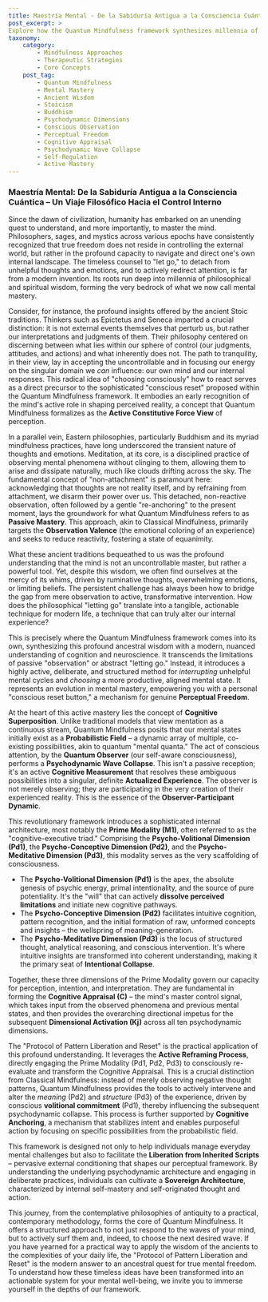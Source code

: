 ```yaml
---
title: Maestría Mental - De la Sabiduría Antigua a la Consciencia Cuántica – Un Viaje Filosófico Hacia el Control Interno
post_excerpt: >
Explore how the Quantum Mindfulness framework synthesizes millennia of ancient wisdom with modern cognitive science to offer a powerful, active approach to mental mastery. This article delves into how conscious engagement with our internal landscape, guided by specific psychodynamic principles, allows us to move beyond passive observation to actively shape our experienced reality, cultivating true inner freedom.
taxonomy:
    category:
        - Mindfulness Approaches
        - Therapeutic Strategies
        - Core Concepts
    post_tag:
        - Quantum Mindfulness
        - Mental Mastery
        - Ancient Wisdom
        - Stoicism
        - Buddhism
        - Psychodynamic Dimensions
        - Conscious Observation
        - Perceptual Freedom
        - Cognitive Appraisal
        - Psychodynamic Wave Collapse
        - Self-Regulation
        - Active Mastery
---
```

### Maestría Mental: De la Sabiduría Antigua a la Consciencia Cuántica – Un Viaje Filosófico Hacia el Control Interno

Since the dawn of civilization, humanity has embarked on an unending quest to understand, and more importantly, to master the mind. Philosophers, sages, and mystics across various epochs have consistently recognized that true freedom does not reside in controlling the external world, but rather in the profound capacity to navigate and direct one's own internal landscape. The timeless counsel to "let go," to detach from unhelpful thoughts and emotions, and to actively redirect attention, is far from a modern invention. Its roots run deep into millennia of philosophical and spiritual wisdom, forming the very bedrock of what we now call mental mastery.

Consider, for instance, the profound insights offered by the ancient Stoic traditions. Thinkers such as Epictetus and Seneca imparted a crucial distinction: it is not external events themselves that perturb us, but rather our interpretations and judgments of them. Their philosophy centered on discerning between what lies within our sphere of control (our judgments, attitudes, and actions) and what inherently does not. The path to tranquility, in their view, lay in accepting the uncontrollable and in focusing our energy on the singular domain we *can* influence: our own mind and our internal responses. This radical idea of "choosing consciously" how to react serves as a direct precursor to the sophisticated "conscious reset" proposed within the Quantum Mindfulness framework. It embodies an early recognition of the mind's active role in shaping perceived reality, a concept that Quantum Mindfulness formalizes as the **Active Constitutive Force View** of perception.

In a parallel vein, Eastern philosophies, particularly Buddhism and its myriad mindfulness practices, have long underscored the transient nature of thoughts and emotions. Meditation, at its core, is a disciplined practice of observing mental phenomena without clinging to them, allowing them to arise and dissipate naturally, much like clouds drifting across the sky. The fundamental concept of "non-attachment" is paramount here: acknowledging that thoughts are not reality itself, and by refraining from attachment, we disarm their power over us. This detached, non-reactive observation, often followed by a gentle "re-anchoring" to the present moment, lays the groundwork for what Quantum Mindfulness refers to as **Passive Mastery**. This approach, akin to Classical Mindfulness, primarily targets the **Observation Valence** (the emotional coloring of an experience) and seeks to reduce reactivity, fostering a state of equanimity.

What these ancient traditions bequeathed to us was the profound understanding that the mind is not an uncontrollable master, but rather a powerful tool. Yet, despite this wisdom, we often find ourselves at the mercy of its whims, driven by ruminative thoughts, overwhelming emotions, or limiting beliefs. The persistent challenge has always been how to bridge the gap from mere observation to active, transformative intervention. How does the philosophical "letting go" translate into a tangible, actionable technique for modern life, a technique that can truly alter our internal experience?

This is precisely where the Quantum Mindfulness framework comes into its own, synthesizing this profound ancestral wisdom with a modern, nuanced understanding of cognition and neuroscience. It transcends the limitations of passive "observation" or abstract "letting go." Instead, it introduces a highly active, deliberate, and structured method for *interrupting* unhelpful mental cycles and *choosing* a more productive, aligned mental state. It represents an evolution in mental mastery, empowering you with a personal "conscious reset button," a mechanism for genuine **Perceptual Freedom**.

At the heart of this active mastery lies the concept of **Cognitive Superposition**. Unlike traditional models that view mentation as a continuous stream, Quantum Mindfulness posits that our mental states initially exist as a **Probabilistic Field** – a dynamic array of multiple, co-existing possibilities, akin to quantum "mental quanta." The act of conscious attention, by the **Quantum Observer** (our self-aware consciousness), performs a **Psychodynamic Wave Collapse**. This isn't a passive reception; it's an active **Cognitive Measurement** that resolves these ambiguous possibilities into a singular, definite **Actualized Experience**. The observer is not merely observing; they are participating in the very creation of their experienced reality. This is the essence of the **Observer-Participant Dynamic**.

This revolutionary framework introduces a sophisticated internal architecture, most notably the **Prime Modality (M1)**, often referred to as the "cognitive-executive triad." Comprising the **Psycho-Volitional Dimension (Pd1)**, the **Psycho-Conceptive Dimension (Pd2)**, and the **Psycho-Meditative Dimension (Pd3)**, this modality serves as the very scaffolding of consciousness.

*   The **Psycho-Volitional Dimension (Pd1)** is the apex, the absolute genesis of psychic energy, primal intentionality, and the source of pure potentiality. It's the "will" that can actively **dissolve perceived limitations** and initiate new cognitive pathways.
*   The **Psycho-Conceptive Dimension (Pd2)** facilitates intuitive cognition, pattern recognition, and the initial formation of raw, unformed concepts and insights – the wellspring of meaning-generation.
*   The **Psycho-Meditative Dimension (Pd3)** is the locus of structured thought, analytical reasoning, and conscious intervention. It's where intuitive insights are transformed into coherent understanding, making it the primary seat of **Intentional Collapse**.

Together, these three dimensions of the Prime Modality govern our capacity for perception, intention, and interpretation. They are fundamental in forming the **Cognitive Appraisal (C)** – the mind's master control signal, which takes input from the observed phenomena and previous mental states, and then provides the overarching directional impetus for the subsequent **Dimensional Activation (Kj)** across all ten psychodynamic dimensions.

The "Protocol of Pattern Liberation and Reset" is the practical application of this profound understanding. It leverages the **Active Reframing Process**, directly engaging the Prime Modality (Pd1, Pd2, Pd3) to consciously re-evaluate and transform the Cognitive Appraisal. This is a crucial distinction from Classical Mindfulness: instead of merely observing negative thought patterns, Quantum Mindfulness provides the tools to actively intervene and alter the *meaning* (Pd2) and *structure* (Pd3) of the experience, driven by conscious **volitional commitment** (Pd1), thereby influencing the subsequent psychodynamic collapse. This process is further supported by **Cognitive Anchoring**, a mechanism that stabilizes intent and enables purposeful action by focusing on specific possibilities from the probabilistic field.

This framework is designed not only to help individuals manage everyday mental challenges but also to facilitate the **Liberation from Inherited Scripts** – pervasive external conditioning that shapes our perceptual framework. By understanding the underlying psychodynamic architecture and engaging in deliberate practices, individuals can cultivate a **Sovereign Architecture**, characterized by internal self-mastery and self-originated thought and action.

This journey, from the contemplative philosophies of antiquity to a practical, contemporary methodology, forms the core of Quantum Mindfulness. It offers a structured approach to not just respond to the waves of your mind, but to actively surf them and, indeed, to choose the next desired wave. If you have yearned for a practical way to apply the wisdom of the ancients to the complexities of your daily life, the "Protocol of Pattern Liberation and Reset" is the modern answer to an ancestral quest for true mental freedom. To understand how these timeless ideas have been transformed into an actionable system for your mental well-being, we invite you to immerse yourself in the depths of our framework.
